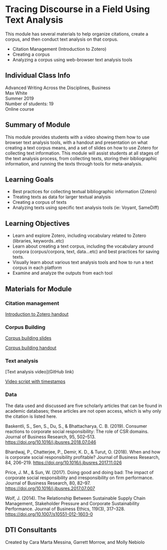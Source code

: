 # Tracing Discourse in a Field Using Text Analysis
This module has several materials to help organize citations, create a corpus, and then conduct text analysis on that corpus. 


- Citation Management (Introduction to Zotero)
- Creating a corpus
- Analyzing a corpus using web-browser text analysis tools

## Individual Class Info
Advanced Writing Across the Disciplines, Business
<br>
Max White
<br>
Summer 2019
<br>
Number of students: 19
<br>
Online course

## Summary of Module
This module provides students with a video showing them how to use browser text analysis tools, with a handout and presentation on what creating a text corpus means, and a set of slides on how to use Zotero for collecting text information. This module will assist students at all stages of the text analysis process, from collecting texts, storing their bibliographic information, and running the texts through tools for meta-analysis. 

## Learning Goals
- Best practices for collecting textual bibliographic information (Zotero)
- Treating texts as data for larger textual analysis
- Creating a corpus of texts
- Analyzing texts using specific text analysis tools (ie: Voyant, SameDiff) 


## Learning Objectives
- Learn and explore Zotero, including vocabulary related to Zotero (libraries, keywords..etc)
- Learn about creating a text corpus, including the vocabulary around corpora (corpus/corpora, text, data...etc) and best practices for saving texts. 
- Visually learn about various text analysis tools and how to run a text corpus in each platform
- Examine and analyze the outputs from each tool 


## Materials for Module

### Citation management

[Introduction to Zotero handout](https://github.com/NULabNortheastern/digitalassignmentshowcase/blob/master/text_analysis/advanced_business_writing-summer2019-white/citation_management_handout.pdf)

### Corpus Building

[Corpus building slides](https://github.com/NULabNortheastern/digitalassignmentshowcase/blob/master/text_analysis/advanced_business_writing-summer2019-white/corpus_building_slides.pdf)

[Corpus building handout](https://github.com/NULabNortheastern/digitalassignmentshowcase/blob/master/text_analysis/advanced_business_writing-summer2019-white/corpus_building_handout.pdf)

### Text analysis

[Text analysis video](GitHub link)

[Video script with timestamps](https://github.com/NULabNortheastern/digitalassignmentshowcase/blob/master/text_analysis/advanced_business_writing-summer2019-white/text_analysis_script.pdf)


### Data
The data used and discussed are five scholarly articles that can be found in academic databases; these articles are not open access, which is why only the citation is listed here.

Baskentli, S., Sen, S., Du, S., & Bhattacharya, C. B. (2019). Consumer reactions to corporate social responsibility: The role of CSR domains. Journal of Business Research, 95, 502–513. https://doi.org/10.1016/j.jbusres.2018.07.046

Bhardwaj, P., Chatterjee, P., Demir, K. D., & Turut, O. (2018). When and how is corporate social responsibility profitable? Journal of Business Research, 84, 206–219. https://doi.org/10.1016/j.jbusres.2017.11.026

Price, J. M., & Sun, W. (2017). Doing good and doing bad: The impact of corporate social responsibility and irresponsibility on firm performance. Journal of Business Research, 80, 82–97. https://doi.org/10.1016/j.jbusres.2017.07.007

Wolf, J. (2014). The Relationship Between Sustainable Supply Chain Management, Stakeholder Pressure and Corporate Sustainability Performance. Journal of Business Ethics, 119(3), 317–328. https://doi.org/10.1007/s10551-012-1603-0

## DTI Consultants
Created by Cara Marta Messina, Garrett Morrow, and Molly Nebiolo
